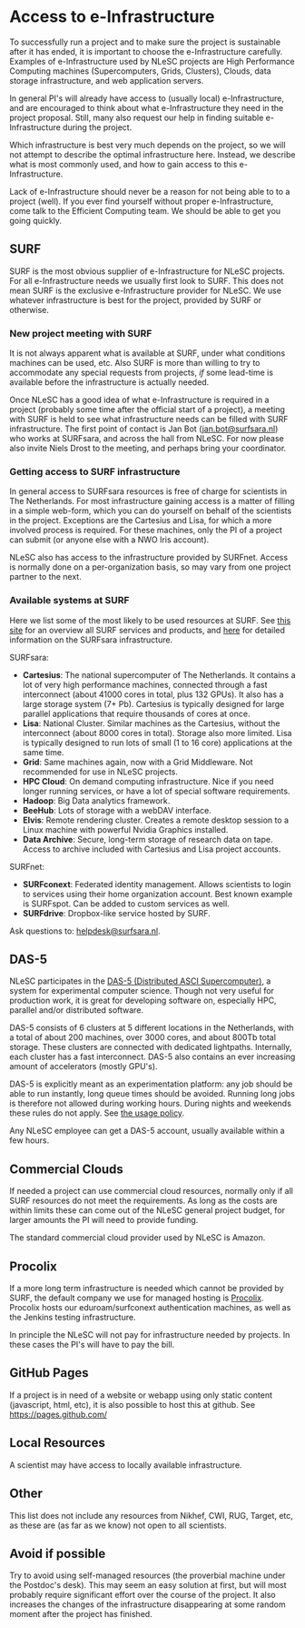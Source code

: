 # Access to e-Infrastructure

To successfully run a project and to make sure the project is sustainable after it has ended, it is important to choose the e-Infrastructure carefully. Examples of e-Infrastructure used by NLeSC projects are High Performance Computing machines (Supercomputers, Grids, Clusters), Clouds, data storage infrastructure, and web application servers.

In general PI's will already have access to (usually local) e-Infrastructure, and are encouraged to think about what e-Infrastructure they need in the project proposal. Still, many also request our help in finding suitable e-Infrastructure during the project.

Which infrastructure is best very much depends on the project, so we will not attempt to describe the optimal infrastructure here. Instead, we describe what is most commonly used, and how to gain access to this e-Infrastructure.

Lack of e-Infrastructure should never be a reason for not being able to to a project (well). If you ever find yourself without proper e-Infrastructure, come talk to the Efficient Computing team. We should be able to get you going quickly.

## SURF

SURF is the most obvious supplier of e-Infrastructure for NLeSC projects. For all e-Infrastructure needs we usually first look to SURF. This does not mean SURF is the exclusive e-Infrastructure provider for NLeSC. We use whatever infrastructure is best for the project, provided by SURF or otherwise.

### New project meeting with SURF

It is not always apparent what is available at SURF, under what conditions machines can be used, etc. Also SURF is more than willing to try to accommodate any special requests from projects, _if_ some lead-time is available before the infrastructure is actually needed.

Once NLeSC has a good idea of what e-Infrastructure is required in a project (probably some time after the official start of a project), a meeting with SURF is held to see what infrastructure needs can be filled with SURF infrastructure. The first point of contact is Jan Bot (jan.bot@surfsara.nl) who works at SURFsara, and across the hall from NLeSC. For now please also invite Niels Drost to the meeting, and perhaps bring your coordinator.

### Getting access to SURF infrastructure

In general access to SURFsara resources is free of charge for scientists in The Netherlands. For most infrastructure gaining access is a matter of filling in a simple web-form, which you can do yourself on behalf of the scientists in the project. Exceptions are the Cartesius and Lisa, for which a more involved process is required. For these machines, only the PI of a project can submit (or anyone else with a NWO Iris account).

NLeSC also has access to the infrastructure provided by SURFnet. Access is normally done on a per-organization basis, so may vary from one project partner to the next.

### Available systems at SURF

Here we list some of the most likely to be used resources at SURF. See [this site](https://www.surf.nl/en/services-and-products) for an overview all SURF services and products, and [here](https://userinfo.surfsara.nl/systems) for detailed information on the SURFsara infrastructure. 

SURFsara:

- **Cartesius**: The national supercomputer of The Netherlands. It contains a lot of very high performance machines, connected through a fast interconnect (about 41000 cores in total, plus 132 GPUs). It also has a large storage system (7+ Pb). Cartesius is typically designed for large parallel applications that require thousands of cores at once.
- **Lisa**: National Cluster. Similar machines as the Cartesius, without the interconnect (about 8000 cores in total). Storage also more limited. Lisa is typically designed to run lots of small (1 to 16 core) applications at the same time. 
- **Grid**: Same machines again, now with a Grid Middleware. Not recommended for use in NLeSC projects.
- **HPC Cloud**: On demand computing infrastructure. Nice if you need longer running services, or have a lot of special software requirements.
- **Hadoop**: Big Data analytics framework.
- **BeeHub**: Lots of storage with a webDAV interface.
- **Elvis**: Remote rendering cluster. Creates a remote desktop session to a Linux machine with powerful Nvidia Graphics installed.
- **Data Archive**: Secure, long-term storage of research data on tape. Access to archive included with Cartesius and Lisa project accounts.

SURFnet:

- **SURFconext**: Federated identity management. Allows scientists to login to services using their home organization account. Best known example is SURFspot. Can be added to custom services as well.
- **SURFdrive**: Dropbox-like service hosted by SURF.

Ask questions to: helpdesk@surfsara.nl.

## DAS-5

NLeSC participates in the [DAS-5 (Distributed ASCI Supercomputer)](http://www.cs.vu.nl/das5), a system for experimental computer science. Though not very useful for production work, it is great for developing software on, especially HPC, parallel and/or distributed software.

DAS-5 consists of 6 clusters at 5 different locations in the Netherlands, with a total of about 200 machines, over 3000 cores, and about 800Tb total storage. These clusters are connected with dedicated lightpaths. Internally, each cluster has a fast interconnect. DAS-5 also contains an ever increasing amount of accelerators (mostly GPU's).

DAS-5 is explicitly meant as an experimentation platform: any job should be able to run instantly, long queue times should be avoided. Running long jobs is therefore not allowed during working hours. During nights and weekends these rules do not apply. See [the usage policy](http://www.cs.vu.nl/das5/usage.shtml).

Any NLeSC employee can get a DAS-5 account, usually available within a few hours.

## Commercial Clouds

If needed a project can use commercial cloud resources, normally only if all SURF resources do not meet the requirements. As long as the costs are within limits these can come out of the NLeSC general project budget, for larger amounts the PI will need to provide funding.

The standard commercial cloud provider used by NLeSC is Amazon.

## Procolix

If a more long term infrastructure is needed which cannot be provided by SURF, the default company we use for managed hosting is [Procolix](https://www.procolix.com/). Procolix hosts our eduroam/surfconext authentication machines, as well as the Jenkins testing infrastructure.

In principle the NLeSC will not pay for infrastructure needed by projects. In these cases the PI's will have to pay the bill.

## GitHub Pages

If a project is in need of a website or webapp using only static content (javascript, html, etc), it is also possible to host this at github. See https://pages.github.com/

## Local Resources

A scientist may have access to locally available infrastructure.

## Other

This list does not include any resources from Nikhef, CWI, RUG, Target, etc, as these are (as far as we know) not open to all scientists.

## Avoid if possible

Try to avoid using self-managed resources (the proverbial machine under the Postdoc's desk). This may seem an easy solution at first, but will most probably require significant effort over the course of the project. It also increases the changes of the infrastructure disappearing at some random moment after the project has finished.